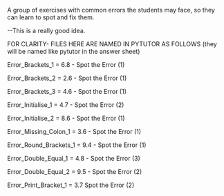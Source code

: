 A group of exercises with common errors the students may face, so they can learn to spot and fix them.

--This is a really good idea.


FOR CLARITY- FILES HERE ARE NAMED IN PYTUTOR AS FOLLOWS (they will be named like pytutor in the answer sheet)

Error_Brackets_1 = 6.8 - Spot the Error (1)

Error_Brackets_2 = 2.6 - Spot the Error (1)

Error_Brackets_3 = 4.6 - Spot the Error (1)

Error_Initialise_1 = 4.7 - Spot the Error (2)

Error_Initialise_2 = 8.6 - Spot the Error (1)

Error_Missing_Colon_1 = 3.6 - Spot the Error (1)

Error_Round_Brackets_1 = 9.4 - Spot the Error (1)

Error_Double_Equal_1 = 4.8 - Spot the Error (3)

Error_Double_Equal_2 = 9.5 - Spot the Error (2)

Error_Print_Bracket_1 = 3.7 Spot the Error (2)
